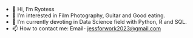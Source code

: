 - 👋 Hi, I’m Ryotess
- 👀 I’m interested in Film Photography, Guitar and Good eating.
- 🌱 I’m currently devoting in Data Science field with Python, R and SQL.
- 📫 How to contact me: Email- jessforwork2023@gmail.com

<!---
Ryotess/Ryotess is a ✨ special ✨ repository because its `README.md` (this file) appears on your GitHub profile.
You can click the Preview link to take a look at your changes.
--->
